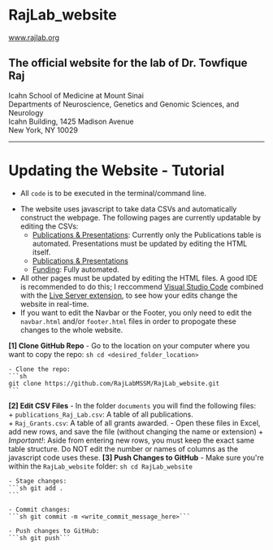 # RajLab_website
www.rajlab.org  

## The official website for the lab of Dr. Towfique Raj 
Icahn School of Medicine at Mount Sinai  
Departments of Neuroscience, Genetics and Genomic Sciences, and Neurology  
Icahn Building, 1425 Madison Avenue  
New York, NY 10029  

<hr>

# Updating the Website - Tutorial  
* All `code` is to be executed in the terminal/command line.
- The website uses javascript to take data CSVs and automatically construct the webpage. The following pages are currently updatable by editing the CSVs:
    + [Publications & Presentations](https://rajlabmssm.github.io/RajLab_website/publications.html): Currently only the Publications table is automated. Presentations must be updated by editing the HTML itself.
    + [Publications & Presentations](https://rajlabmssm.github.io/RajLab_website/publications.html)
    + [Funding](https://rajlabmssm.github.io/RajLab_website/funding.html): Fully automated.
- All other pages must be updated by editing the HTML files. A good IDE is recommended to do this; I reccommend [Visual Studio Code](https://code.visualstudio.com) combined with the [Live Server extension](https://marketplace.visualstudio.com/items?itemName=ritwickdey.LiveServer), to see how your edits change the website in real-time.
- If you want to edit the Navbar or the Footer, you only need to edit the `navbar.html` and/or `footer.html` files in order to propogate these changes to the whole website.


**[1] Clone GitHub Repo**
    - Go to the location on your computer where you want to copy the repo:
    ```sh
    cd <desired_folder_location>
    ```

    - Clone the repo:  
    ```sh
    git clone https://github.com/RajLabMSSM/RajLab_website.git
    ```

**[2] Edit CSV Files**
    - In the folder `documents` you will find the following files:  
        + `publications_Raj_Lab.csv`: A table of all publications.  
        + `Raj_Grants.csv`: A table of all grants awarded.
    - Open these files in Excel, add new rows, and save the file (without changing the name or extension)
        + *Important!*: Aside from entering new rows, you must keep the exact same table structure. Do NOT edit the number or names of columns as the javascript code uses these.
**[3] Push Changes to GitHub**
    - Make sure you're within the `RajLab_website` folder:
    ```sh cd RajLab_website```

    - Stage changes: 
    ```sh git add .
    ```
    
    - Commit changes: 
    ```sh git commit -m <write_commit_message_here>```
    
    - Push changes to GitHub: 
    ```sh git push```






